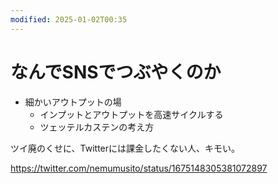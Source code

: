 ```yaml
---
modified: 2025-01-02T00:35
---
```

# なんでSNSでつぶやくのか

- 細かいアウトプットの場
    - インプットとアウトプットを高速サイクルする
    - ツェッテルカステンの考え方

ツイ廃のくせに、Twitterには課金したくない人、キモい。

https://twitter.com/nemumusito/status/1675148305381072897